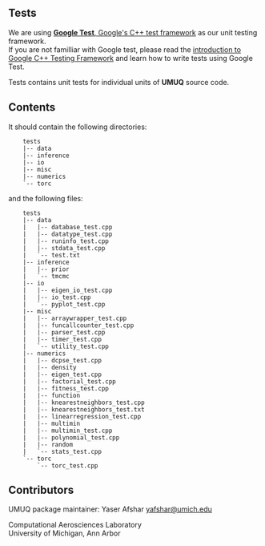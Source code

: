 Tests 
------------
We are using [**Google Test**, Google's C++ test framework](https://github.com/google/googletest) as our unit testing framework.<br>
If you are not familliar with Google test, please read the [introduction to Google C++ Testing Framework](https://github.com/google/googletest/blob/master/googletest/docs/primer.md) and learn how to write tests using Google Test.

Tests contains unit tests for individual units of **UMUQ** source code.

Contents
----------------

It should contain the following directories:  

````
    tests
    |-- data
    |-- inference
    |-- io
    |-- misc
    |-- numerics
    `-- torc
````

and the following files:

````
    tests
    |-- data
    |   |-- database_test.cpp
    |   |-- datatype_test.cpp
    |   |-- runinfo_test.cpp
    |   |-- stdata_test.cpp
    |   `-- test.txt
    |-- inference
    |   |-- prior
    |   `-- tmcmc
    |-- io
    |   |-- eigen_io_test.cpp
    |   |-- io_test.cpp
    |   `-- pyplot_test.cpp
    |-- misc
    |   |-- arraywrapper_test.cpp
    |   |-- funcallcounter_test.cpp
    |   |-- parser_test.cpp
    |   |-- timer_test.cpp
    |   `-- utility_test.cpp
    |-- numerics
    |   |-- dcpse_test.cpp
    |   |-- density
    |   |-- eigen_test.cpp
    |   |-- factorial_test.cpp
    |   |-- fitness_test.cpp
    |   |-- function
    |   |-- knearestneighbors_test.cpp
    |   |-- knearestneighbors_test.txt
    |   |-- linearregression_test.cpp
    |   |-- multimin
    |   |-- multimin_test.cpp
    |   |-- polynomial_test.cpp
    |   |-- random
    |   `-- stats_test.cpp
    `-- torc
        `-- torc_test.cpp
````

Contributors
------------
UMUQ package maintainer: Yaser Afshar <yafshar@umich.edu>  

Computational Aerosciences Laboratory<br>
University of Michigan, Ann Arbor

